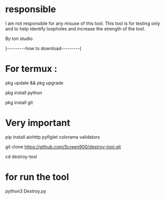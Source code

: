 # responsible
I am not responsible for any misuse of this tool. This tool is for testing only and to help identify loopholes and increase the strength of the tool.

By ton studio

}---------how to download---------{

# For termux :

pkg update && pkg upgrade

pkg install python

pkg install git

# Very important 
pip install aiohttp pyfiglet colorama validators

git clone https://github.com/Screen900/destroy-tool.git

cd destroy-tool

# for run the tool

python3 Destroy.py
